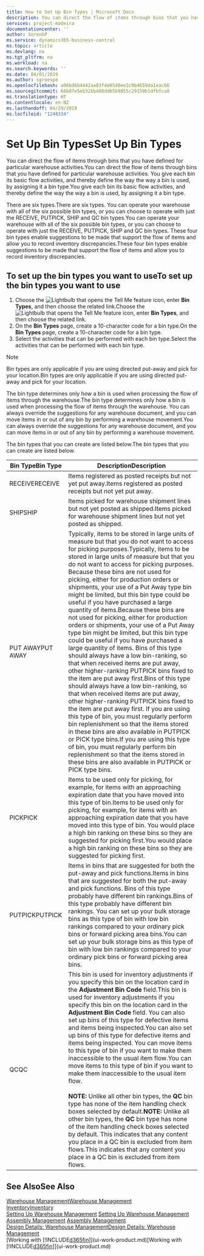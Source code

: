 ```yaml
---
title: How to Set Up Bin Types | Microsoft Docs
description: You can direct the flow of items through bins that you have defined for particular warehouse activities. You give each bin its basic flow activities, and thereby define the way the way a bin is used, by assigning it a bin type.
services: project-madeira
documentationcenter: ''
author: SorenGP
ms.service: dynamics365-business-central
ms.topic: article
ms.devlang: na
ms.tgt_pltfrm: na
ms.workload: na
ms.search.keywords: ''
ms.date: 04/01/2019
ms.author: sgroespe
ms.openlocfilehash: a96bd6b4442aa83f4e0540ee2c9b4659da1eac66
ms.sourcegitcommit: 60b87e5eb32bb408dd65b9855c29159b1dfbfca8
ms.translationtype: HT
ms.contentlocale: en-NZ
ms.lasthandoff: 04/29/2019
ms.locfileid: "1248334"
---
```

# <a name="set-up-bin-types"></a><span data-ttu-id="09d30-104">Set Up Bin Types</span><span class="sxs-lookup"><span data-stu-id="09d30-104">Set Up Bin Types</span></span>
<span data-ttu-id="09d30-105">You can direct the flow of items through bins that you have defined for particular warehouse activities.</span><span class="sxs-lookup"><span data-stu-id="09d30-105">You can direct the flow of items through bins that you have defined for particular warehouse activities.</span></span> <span data-ttu-id="09d30-106">You give each bin its basic flow activities, and thereby define the way the way a bin is used, by assigning it a bin type.</span><span class="sxs-lookup"><span data-stu-id="09d30-106">You give each bin its basic flow activities, and thereby define the way the way a bin is used, by assigning it a bin type.</span></span>  

<span data-ttu-id="09d30-107">There are six types.</span><span class="sxs-lookup"><span data-stu-id="09d30-107">There are six types.</span></span> <span data-ttu-id="09d30-108">You can operate your warehouse with all of the six possible bin types, or you can choose to operate with just the RECEIVE, PUTPICK, SHIP and QC bin types.</span><span class="sxs-lookup"><span data-stu-id="09d30-108">You can operate your warehouse with all of the six possible bin types, or you can choose to operate with just the RECEIVE, PUTPICK, SHIP and QC bin types.</span></span> <span data-ttu-id="09d30-109">These four bin types enable suggestions to be made that support the flow of items and allow you to record inventory discrepancies.</span><span class="sxs-lookup"><span data-stu-id="09d30-109">These four bin types enable suggestions to be made that support the flow of items and allow you to record inventory discrepancies.</span></span>  

## <a name="to-set-up-the-bin-types-you-want-to-use"></a><span data-ttu-id="09d30-110">To set up the bin types you want to use</span><span class="sxs-lookup"><span data-stu-id="09d30-110">To set up the bin types you want to use</span></span>  
1.  <span data-ttu-id="09d30-111">Choose the ![Lightbulb that opens the Tell Me feature](media/ui-search/search_small.png "Tell me what you want to do") icon, enter **Bin Types**, and then choose the related link.</span><span class="sxs-lookup"><span data-stu-id="09d30-111">Choose the ![Lightbulb that opens the Tell Me feature](media/ui-search/search_small.png "Tell me what you want to do") icon, enter **Bin Types**, and then choose the related link.</span></span>  
2.  <span data-ttu-id="09d30-112">On the **Bin Types** page, create a 10-character code for a bin type.</span><span class="sxs-lookup"><span data-stu-id="09d30-112">On the **Bin Types** page, create a 10-character code for a bin type.</span></span>  
3.  <span data-ttu-id="09d30-113">Select the activities that can be performed with each bin type.</span><span class="sxs-lookup"><span data-stu-id="09d30-113">Select the activities that can be performed with each bin type.</span></span>  

> [!NOTE]  
>  <span data-ttu-id="09d30-114">Bin types are only applicable if you are using directed put-away and pick for your location.</span><span class="sxs-lookup"><span data-stu-id="09d30-114">Bin types are only applicable if you are using directed put-away and pick for your location.</span></span>  

<span data-ttu-id="09d30-115">The bin type determines only how a bin is used when processing the flow of items through the warehouse.</span><span class="sxs-lookup"><span data-stu-id="09d30-115">The bin type determines only how a bin is used when processing the flow of items through the warehouse.</span></span> <span data-ttu-id="09d30-116">You can always override the suggestions for any warehouse document, and you can move items in or out of any bin by performing a warehouse movement.</span><span class="sxs-lookup"><span data-stu-id="09d30-116">You can always override the suggestions for any warehouse document, and you can move items in or out of any bin by performing a warehouse movement.</span></span>  

<span data-ttu-id="09d30-117">The bin types that you can create are listed below.</span><span class="sxs-lookup"><span data-stu-id="09d30-117">The bin types that you can create are listed below.</span></span>  

|<span data-ttu-id="09d30-118">Bin Type</span><span class="sxs-lookup"><span data-stu-id="09d30-118">Bin Type</span></span>|<span data-ttu-id="09d30-119">Description</span><span class="sxs-lookup"><span data-stu-id="09d30-119">Description</span></span>|  
|------------------|---------------------------------------|  
|<span data-ttu-id="09d30-120">RECEIVE</span><span class="sxs-lookup"><span data-stu-id="09d30-120">RECEIVE</span></span>|<span data-ttu-id="09d30-121">Items registered as posted receipts but not yet put away.</span><span class="sxs-lookup"><span data-stu-id="09d30-121">Items registered as posted receipts but not yet put away.</span></span>|  
|<span data-ttu-id="09d30-122">SHIP</span><span class="sxs-lookup"><span data-stu-id="09d30-122">SHIP</span></span>|<span data-ttu-id="09d30-123">Items picked for warehouse shipment lines but not yet posted as shipped.</span><span class="sxs-lookup"><span data-stu-id="09d30-123">Items picked for warehouse shipment lines but not yet posted as shipped.</span></span>|  
|<span data-ttu-id="09d30-124">PUT AWAY</span><span class="sxs-lookup"><span data-stu-id="09d30-124">PUT AWAY</span></span>|<span data-ttu-id="09d30-125">Typically, items to be stored in large units of measure but that you do not want to access for picking purposes.</span><span class="sxs-lookup"><span data-stu-id="09d30-125">Typically, items to be stored in large units of measure but that you do not want to access for picking purposes.</span></span> <span data-ttu-id="09d30-126">Because these bins are not used for picking, either for production orders or shipments, your use of a Put Away type bin might be limited, but this bin type could be useful if you have purchased a large quantity of items.</span><span class="sxs-lookup"><span data-stu-id="09d30-126">Because these bins are not used for picking, either for production orders or shipments, your use of a Put Away type bin might be limited, but this bin type could be useful if you have purchased a large quantity of items.</span></span> <span data-ttu-id="09d30-127">Bins of this type should always have a low bin-ranking, so that when received items are put away, other higher-ranking PUTPICK bins fixed to the item are put away first.</span><span class="sxs-lookup"><span data-stu-id="09d30-127">Bins of this type should always have a low bin-ranking, so that when received items are put away, other higher-ranking PUTPICK bins fixed to the item are put away first.</span></span> <span data-ttu-id="09d30-128">If you are using this type of bin, you must regularly perform bin replenishment so that the items stored in these bins are also available in PUTPICK or PICK type bins.</span><span class="sxs-lookup"><span data-stu-id="09d30-128">If you are using this type of bin, you must regularly perform bin replenishment so that the items stored in these bins are also available in PUTPICK or PICK type bins.</span></span>|  
|<span data-ttu-id="09d30-129">PICK</span><span class="sxs-lookup"><span data-stu-id="09d30-129">PICK</span></span>|<span data-ttu-id="09d30-130">Items to be used only for picking, for example, for items with an approaching expiration date that you have moved into this type of bin.</span><span class="sxs-lookup"><span data-stu-id="09d30-130">Items to be used only for picking, for example, for items with an approaching expiration date that you have moved into this type of bin.</span></span> <span data-ttu-id="09d30-131">You would place a high bin ranking on these bins so they are suggested for picking first.</span><span class="sxs-lookup"><span data-stu-id="09d30-131">You would place a high bin ranking on these bins so they are suggested for picking first.</span></span>|  
|<span data-ttu-id="09d30-132">PUTPICK</span><span class="sxs-lookup"><span data-stu-id="09d30-132">PUTPICK</span></span>|<span data-ttu-id="09d30-133">Items in bins that are suggested for both the put-away and pick functions.</span><span class="sxs-lookup"><span data-stu-id="09d30-133">Items in bins that are suggested for both the put-away and pick functions.</span></span> <span data-ttu-id="09d30-134">Bins of this type probably have different bin rankings.</span><span class="sxs-lookup"><span data-stu-id="09d30-134">Bins of this type probably have different bin rankings.</span></span> <span data-ttu-id="09d30-135">You can set up your bulk storage bins as this type of bin with low bin rankings compared to your ordinary pick bins or forward picking area bins.</span><span class="sxs-lookup"><span data-stu-id="09d30-135">You can set up your bulk storage bins as this type of bin with low bin rankings compared to your ordinary pick bins or forward picking area bins.</span></span>|  
|<span data-ttu-id="09d30-136">QC</span><span class="sxs-lookup"><span data-stu-id="09d30-136">QC</span></span>|<span data-ttu-id="09d30-137">This bin is used for inventory adjustments if you specify this bin on the location card in the **Adjustment Bin Code** field.</span><span class="sxs-lookup"><span data-stu-id="09d30-137">This bin is used for inventory adjustments if you specify this bin on the location card in the **Adjustment Bin Code** field.</span></span> <span data-ttu-id="09d30-138">You can also set up bins of this type for defective items and items being inspected.</span><span class="sxs-lookup"><span data-stu-id="09d30-138">You can also set up bins of this type for defective items and items being inspected.</span></span> <span data-ttu-id="09d30-139">You can move items to this type of bin if you want to make them inaccessible to the usual item flow.</span><span class="sxs-lookup"><span data-stu-id="09d30-139">You can move items to this type of bin if you want to make them inaccessible to the usual item flow.</span></span><br /><br /> <span data-ttu-id="09d30-140">**NOTE:** Unlike all other bin types, the **QC** bin type has none of the item handling check boxes selected by default.</span><span class="sxs-lookup"><span data-stu-id="09d30-140">**NOTE:** Unlike all other bin types, the **QC** bin type has none of the item handling check boxes selected by default.</span></span> <span data-ttu-id="09d30-141">This indicates that any content you place in a QC bin is excluded from item flows.</span><span class="sxs-lookup"><span data-stu-id="09d30-141">This indicates that any content you place in a QC bin is excluded from item flows.</span></span>|  

## <a name="see-also"></a><span data-ttu-id="09d30-142">See Also</span><span class="sxs-lookup"><span data-stu-id="09d30-142">See Also</span></span>
[<span data-ttu-id="09d30-143">Warehouse Management</span><span class="sxs-lookup"><span data-stu-id="09d30-143">Warehouse Management</span></span>](warehouse-manage-warehouse.md)  
[<span data-ttu-id="09d30-144">Inventory</span><span class="sxs-lookup"><span data-stu-id="09d30-144">Inventory</span></span>](inventory-manage-inventory.md)  
<span data-ttu-id="09d30-145">[Setting Up Warehouse Management](warehouse-setup-warehouse.md)   </span><span class="sxs-lookup"><span data-stu-id="09d30-145">[Setting Up Warehouse Management](warehouse-setup-warehouse.md)   </span></span>  
<span data-ttu-id="09d30-146">[Assembly Management](assembly-assemble-items.md)  </span><span class="sxs-lookup"><span data-stu-id="09d30-146">[Assembly Management](assembly-assemble-items.md)  </span></span>  
[<span data-ttu-id="09d30-147">Design Details: Warehouse Management</span><span class="sxs-lookup"><span data-stu-id="09d30-147">Design Details: Warehouse Management</span></span>](design-details-warehouse-management.md)  
<span data-ttu-id="09d30-148">[Working with [!INCLUDE[d365fin](includes/d365fin_md.md)]](ui-work-product.md)</span><span class="sxs-lookup"><span data-stu-id="09d30-148">[Working with [!INCLUDE[d365fin](includes/d365fin_md.md)]](ui-work-product.md)</span></span>
